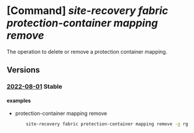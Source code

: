 # [Command] _site-recovery fabric protection-container mapping remove_

The operation to delete or remove a protection container mapping.

## Versions

### [2022-08-01](/Resources/mgmt-plane/L3N1YnNjcmlwdGlvbnMve30vcmVzb3VyY2Vncm91cHMve30vcHJvdmlkZXJzL21pY3Jvc29mdC5yZWNvdmVyeXNlcnZpY2VzL3ZhdWx0cy97fS9yZXBsaWNhdGlvbmZhYnJpY3Mve30vcmVwbGljYXRpb25wcm90ZWN0aW9uY29udGFpbmVycy97fS9yZXBsaWNhdGlvbnByb3RlY3Rpb25jb250YWluZXJtYXBwaW5ncy97fS9yZW1vdmU=/2022-08-01.xml) **Stable**

<!-- mgmt-plane /subscriptions/{}/resourcegroups/{}/providers/microsoft.recoveryservices/vaults/{}/replicationfabrics/{}/replicationprotectioncontainers/{}/replicationprotectioncontainermappings/{}/remove 2022-08-01 -->

#### examples

- protection-container mapping remove
    ```bash
        site-recovery fabric protection-container mapping remove -g rg --fabric-name fabric_source_name -n container_mapping_source_name --protection-container container_source_name --vault-name vault_name
    ```
